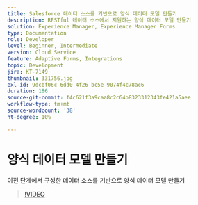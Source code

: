 ```yaml
---
title: Salesforce 데이터 소스를 기반으로 양식 데이터 모델 만들기
description: RESTful 데이터 소스에서 지원하는 양식 데이터 모델 만들기
solution: Experience Manager, Experience Manager Forms
type: Documentation
role: Developer
level: Beginner, Intermediate
version: Cloud Service
feature: Adaptive Forms, Integrations
topic: Development
jira: KT-7149
thumbnail: 331756.jpg
exl-id: 9dcbf06c-6dd0-4f26-bc5e-9074f4c78ac6
duration: 186
source-git-commit: f4c621f3a9caa8c2c64b8323312343fe421a5aee
workflow-type: tm+mt
source-wordcount: '38'
ht-degree: 10%

---
```


# 양식 데이터 모델 만들기

이전 단계에서 구성한 데이터 소스를 기반으로 양식 데이터 모델 만들기

>[!VIDEO](https://video.tv.adobe.com/v/331756?quality=12&learn=on)
